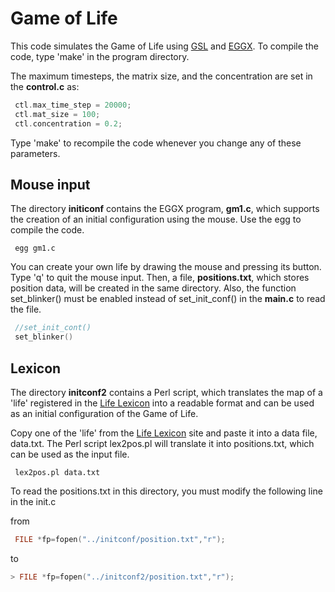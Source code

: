 
# Game of Life

This code simulates the Game of Life using [GSL](https://www.gnu.org/software/gsl/) and [EGGX](https://www.ir.isas.jaxa.jp/~cyamauch/eggx_procall/index.html). To compile the code, type 'make' in the program directory.

The maximum timesteps, the matrix size, and the concentration are set in the **control.c** as:

``` c {.copy}
 ctl.max_time_step = 20000;
 ctl.mat_size = 100;
 ctl.concentration = 0.2;  
```

Type 'make' to recompile the code whenever you change any of these parameters.

## Mouse input

The directory **initiconf** contains the EGGX program, **gm1.c**, which supports the creation of an initial configuration using the mouse. Use the egg to compile the code.

``` shell {.copy}
 egg gm1.c
```

You can create your own life by drawing the mouse and pressing its button. Type 'q' to quit the mouse input. Then, a file, **positions.txt**, which stores position data, will be created in the same directory. Also, the function set_blinker() must be enabled instead of set_init_conf() in the **main.c** to read the file.

``` c 
 //set_init_cont()
 set_blinker()
```

## Lexicon

The directory **initconf2** contains a Perl script, which translates the map of a 'life' registered in the [Life Lexicon](http://www.radicaleye.com/lifepage/lexicon.html) into a readable format and can be used as an initial configuration of the Game of Life.

Copy one of the 'life' from the [Life Lexicon](http://www.radicaleye.com/lifepage/lexicon.html) site and paste it into a data file, data.txt. The Perl script lex2pos.pl will translate it into positions.txt, which can be used as the input file.

``` shell
 lex2pos.pl data.txt
```

To read the positions.txt in this directory, you must modify the following line in the init.c

from

``` c
 FILE *fp=fopen("../initconf/position.txt","r");
```

to

``` c
> FILE *fp=fopen("../initconf2/position.txt","r");
```
